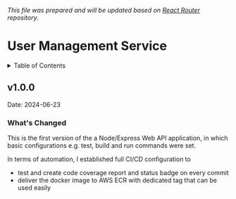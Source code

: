 _This file was prepared and will be updated based on [React Router](https://github.com/remix-run/react-router/blob/main/CHANGELOG.md) repository._

# User Management Service

<!-- This page lists all releases/release notes for React Router back to `v6.0.0`. For releases prior to v6, please refer to the
[Github Releases Page](https://github.com/remix-run/react-router/releases).

We manage release notes in this file instead of the paginated Github Releases Page for 2 reasons:

-   Pagination in the Github UI means that you cannot easily search release notes for a large span of releases at once
-   The paginated Github interface also cuts off longer releases notes without indication in list view, and you need to click into the detail view to
    see the full set of release notes -->

<!-- markdownlint-disable no-duplicate-header no-emphasis-as-heading no-inline-html -->

<details>
  <summary>Table of Contents</summary>

-   Not Prepared Yet

</details>

<!-- To add a new release, copy from this template:

## v6.X.Y

Date: YYYY-MM-DD

### What's Changed

#### Big New Feature 1

#### Big New Feature 2

### Minor Changes

### Patch Changes

**Full Changelog**: [`v6.X.Y...v6.X.Y`](https://github.com/remix-run/react-router/compare/react-router@6.X.Y...react-router@6.X.Y)
-->

## v1.0.0

Date: 2024-06-23

### What's Changed

This is the first version of the a Node/Express Web API application, in which basic configurations e.g. test, build and run commands were set.

In terms of automation, I established full CI/CD configuration to

-   test and create code coverage report and status badge on every commit
-   deliver the docker image to AWS ECR with dedicated tag that can be used easily
